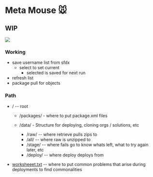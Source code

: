 # Meta Mouse 🐭

## WIP 

<img src="https://i.imgur.com/qTi2EbG.png">

### Working

- save username list from sfdx
  - select to set current
    - selected is saved for next run
- refresh list
- package pull for objects

### Path

  - / -- root

    - /packages/ - where to put package.xml files

    - /data/ - Structure for deploying, cloning orgs / solutions, etc
      - /raw/ -- where retrieve pulls zips to
      - /all/ -- where raw is unzipped to
      - /stage/ -- where fails go to know whats left, what to try again later, etc
      - /deploy/ -- where deploy deploys from


  - [worksheeet.txt](worksheeet.txt) -- where to put common problems that arise during deployments to find commonalities
